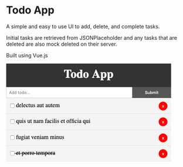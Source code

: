 # Todo App

A simple and easy to use UI to add, delete, and complete tasks.

Initial tasks are retrieved from JSONPlaceholder and any tasks that are deleted are also mock deleted on their server.

Built using Vue.js

![](src/assets/app-preview.png)
